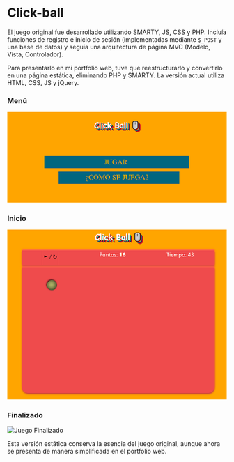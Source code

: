 # Click-ball 

El juego original fue desarrollado utilizando SMARTY, JS, CSS y PHP. Incluía funciones de registro e inicio de sesión (implementadas mediante `$_POST` y una base de datos) y seguía una arquitectura de página MVC (Modelo, Vista, Controlador).

Para presentarlo en mi portfolio web, tuve que reestructurarlo y convertirlo en una página estática, eliminando PHP y SMARTY. La versión actual utiliza HTML, CSS, JS y jQuery.

### Menú
![Menú del juego](img/clickball-menu.png)

### Inicio
![Inicio del juego](img/clickball-inicio.png)

### Finalizado
![Juego Finalizado](img/clickball-finalizado.png)

Esta versión estática conserva la esencia del juego original, aunque ahora se presenta de manera simplificada en el portfolio web.


